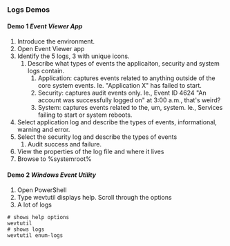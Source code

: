 ### Logs Demos

#### Demo 1 *Event Viewer App*

1. Introduce the environment.
2. Open Event Viewer app
3. Identify the 5 logs, 3 with unique icons.
   1. Describe what types of events the applicaiton, security and system logs contain.
      1. Application: captures events related to anything outside of the core system events. Ie. "Application X" has failed to start.
      2. Security: captures audit events only. Ie., Event ID 4624 "An account was successfully logged on" at 3:00 a.m., that's weird?
      3. System: captures events related to the, um, system. Ie., Services failing to start or system reboots.
4. Select application log and describe the types of events, informational, warning and error.
5. Select the security log and describe the types of events
   1. Audit success and failure.
6. View the properties of the log file and where it lives
7. Browse to %systemroot%




#### Demo 2 *Windows Event Utility*

1. Open PowerShell
2. Type wevtutil displays help. Scroll through the options
3. A lot of logs

```batch
# shows help options
wevtutil 
# shows logs
wevtutil enum-logs


```